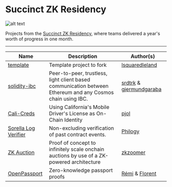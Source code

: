 # Succinct ZK Residency

![alt text](https://blog.succinct.xyz/content/images/size/w2000/2024/08/Frame-1171273700.png)

Projects from the [Succinct ZK Residency](https://blog.succinct.xyz/zk-residency/), where teams delivered a year's worth of progress in one month.

---

| Name                               | Description              | Author(s)                                           |
|------------------------------------|--------------------------|-----------------------------------------------------|
| [template](./projects/template/template.md) | Template project to fork | [lsquaredleland](https://github.com/lsquaredleland) |
| [solidity-ibc](./projects/solidity-ibc/solidity-ibc.md) | Peer-to-peer, trustless, light client based communication between Ethereum and any Cosmos chain using IBC. | [srdtrk](https://github.com/srdtrk) & [gjermundgaraba](https://github.com/gjermundgaraba)  |
| [Cali-Creds](./projects/cali-creds/cali-creds.md) | Using California's Mobile Driver's License as On-Chain Identity | [pjol](https://github.com/pjol) |
| [Sorella Log Verifier](./projects/sorella-log-verifier/sorella-log-verifier.md) | Non-excluding verification of past contract events. | [Philogy](https://github.com/philogy/)
 | [ZK Auction](./projects/zk-auction/zk-auction.md) | Proof of concept to infinitely scale onchain auctions by use of a ZK-powered architecture | [zkzoomer](https://github.com/zkzoomer) |
| [OpenPassport](./projects/openpassport/openpassport.md) | Zero-knowledge passport proofs | [Rémi](https://github.com/remicolin) & [Florent](https://github.com/0xturboblitz) |
